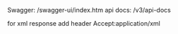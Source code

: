 Swagger: /swagger-ui/index.htm
api docs: /v3/api-docs

for xml response add header Accept:application/xml